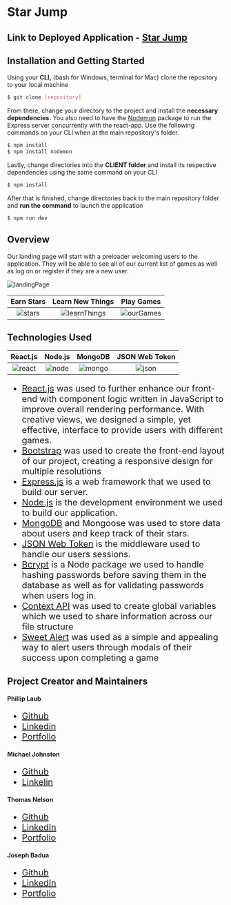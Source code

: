 # Star Jump

## Link to Deployed Application - [Star Jump](https://powerful-tundra-87228.herokuapp.com/)

## Installation and Getting Started

Using your <strong>CLI,</strong> (bash for Windows, terminal for Mac) clone the repository to your local machine 

```bash
$ git clone [repository]
```
From there, change your directory to the project and install the <strong>necessary dependencies.</strong> You also need to have the <a href="https://www.npmjs.com/package/nodemon">Nodemon</a> package to run the Express server concurrently with the react-app. Use the following commands on your CLI when at the main repository's folder.</h2>

```bash
$ npm install
$ npm install nodemon
```
Lastly, change directories into the <strong>CLIENT folder</strong> and install its respective dependencies using the same command on your CLI

```bash
$ npm install
```

After that is finished, change directories back to the main repository folder and <strong>run the command</strong> to launch the application

```bash
$ npm run dev
``` 
## Overview

Our landing page will start with a preloader welcoming users to the application. They will be able to see all of our current list of games as well as log on or register if they are a new user.

![landingPage](https://i.imgur.com/PbqoFUk.png)

  Earn Stars           |  Learn New Things |  Play Games  |  
:-------------------------:|:-------------------------: |:-------------------------: |
![stars](https://media.giphy.com/media/Idxq185yIzLl4Aubca/giphy.gif)  |  ![learnThings](https://media.giphy.com/media/idd7dpLZrK2V5P2aZH/giphy.gif)  |  ![ourGames](https://media.giphy.com/media/fYMh7ELqoll0mPfycN/giphy.gif)  |

## Technologies Used

React.js           |  Node.js |  MongoDB  |  JSON Web Token
:-------------------------:|:-------------------------: |:-------------------------: |:-------------------------:
![react](https://cdn.auth0.com/blog/react-js/react.png)  |  ![node](https://d2eip9sf3oo6c2.cloudfront.net/tags/images/000/000/256/full/nodejslogo.png)  |  ![mongo](https://xebialabs.com/wp-content/uploads/files/tool-chest/mongodb.jpg)  |  ![json](https://i2.wp.com/blog.logrocket.com/wp-content/uploads/2019/07/Screen-Shot-2018-10-11-at-1.40.06-PM.png?fit=1016%2C1034&ssl=1)

<ul style="font-size: 20px;">
<li><a href="https://reactjs.org/">React.js</a> was used to further enhance our front-end with component logic written in JavaScript to improve overall rendering performance. With creative views, we designed a simple, yet effective, interface to provide users with different games.</li>
<li><a href="https://getbootstrap.com/">Bootstrap</a> was used to create the front-end layout of our project, creating a responsive design for multiple resolutions</li>
<li><a href="https://expressjs.com/">Express.js</a> is a web framework that we used to build our server.</li>
<li><a href="https://nodejs.org/en/">Node.js</a> is the development environment we used to build our application.</li>
<li><a href="https://www.mongodb.com/">MongoDB</a> and Mongoose was used to store data about users and keep track of their stars.</li>
<li><a href="https://www.npmjs.com/package/jsonwebtoken">JSON Web Token</a> is the middleware used to handle our users sessions.</li>
<li><a href="https://www.npmjs.com/package/bcrypt">Bcrypt</a> is a Node package we used to handle hashing passwords before saving them in the database as well as for validating passwords when users log in.</li>
<li><a href="https://reactjs.org/docs/context.html">Context API</a> was used to create global variables which we used to share information across our file structure</li>
<li><a href="https://www.npmjs.com/package/sweetalert">Sweet Alert</a> was used as a simple and appealing way to alert users through modals of their success upon completing a game</li>
</ul>

## Project Creator and Maintainers

#### Phillip Laub 
<ul style="font-size: 20px;">
  <li><a href="https://github.com/PhillipLaub">Github</a></li>
  <li><a href="https://www.linkedin.com/in/phillip-laub-642925115/">Linkedin</a></li>
  <li><a href="https://philliplaub.github.io/Portfolio/portfolio.html">Portfolio</a></li>
</ul>

#### Michael Johnston
<ul style="font-size: 20px;">
  <li><a href="https://github.com/mjjohnston55">Github</a></li>
  <li><a href="https://www.linkedin.com/in/mike-johnston-48973b18a/">LinkeIin</a></li>
</ul>

#### Thomas Nelson
<ul style="font-size: 20px;">
  <li><a href="https://github.com/thnlsn">Github</a></li>
  <li><a href="https://www.linkedin.com/in/thnlsn/">LinkedIn</a></li>
  <li><a href="https://www.thnlsn.me/">Portfolio</a></li>
</ul>

#### Joseph Badua
<ul style="font-size: 20px;">
  <li><a href="https://github.com/JosephBadua">Github</a></li>
  <li><a href="https://www.linkedin.com/in/joseph-badua-60aaa7188/">LinkedIn</a></li>
  <li><a href="http://www.josephbadua.com/">Portfolio</a></li>
</ul>
